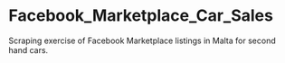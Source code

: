 # Facebook_Marketplace_Car_Sales
Scraping exercise of Facebook Marketplace listings in Malta for second hand cars.
